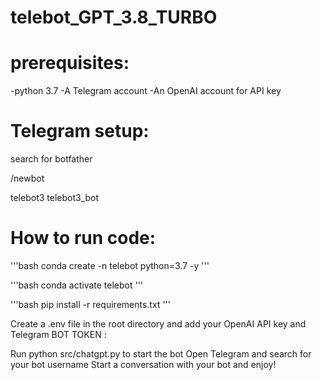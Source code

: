 # telebot_GPT_3.8_TURBO



# prerequisites:
-python 3.7 
-A Telegram account 
-An OpenAI account for API key

# Telegram setup:
search for botfather

/newbot

telebot3
telebot3_bot


# How to run code:
'''bash
conda create -n telebot python=3.7 -y 
 '''

'''bash 
conda activate telebot 
'''

'''bash 
pip install -r requirements.txt
'''


Create a .env file in the root directory and add your OpenAI API key and Telegram BOT TOKEN :

Run python src/chatgpt.py to start the bot
Open Telegram and search for your bot username
Start a conversation with your bot and enjoy!
